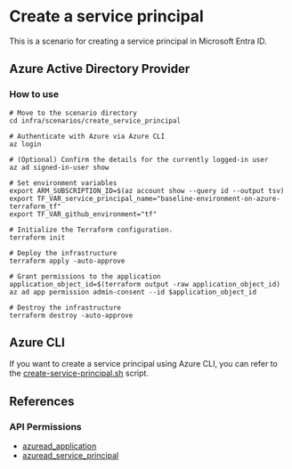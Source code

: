 # Create a service principal

This is a scenario for creating a service principal in Microsoft Entra ID.

## Azure Active Directory Provider

### How to use

```shell
# Move to the scenario directory
cd infra/scenarios/create_service_principal

# Authenticate with Azure via Azure CLI
az login

# (Optional) Confirm the details for the currently logged-in user
az ad signed-in-user show

# Set environment variables
export ARM_SUBSCRIPTION_ID=$(az account show --query id --output tsv)
export TF_VAR_service_principal_name="baseline-environment-on-azure-terraform_tf"
export TF_VAR_github_environment="tf"

# Initialize the Terraform configuration.
terraform init

# Deploy the infrastructure
terraform apply -auto-approve

# Grant permissions to the application
application_object_id=$(terraform output -raw application_object_id)
az ad app permission admin-consent --id $application_object_id

# Destroy the infrastructure
terraform destroy -auto-approve
```

## Azure CLI

If you want to create a service principal using Azure CLI, you can refer to the [create-service-principal.sh](../../../scripts/create-service-principal.sh) script.

## References

### API Permissions

- [azuread_application](https://registry.terraform.io/providers/hashicorp/azuread/latest/docs/resources/application#api-permissions)
- [azuread_service_principal](https://registry.terraform.io/providers/hashicorp/azuread/latest/docs/resources/service_principal#api-permissions)
